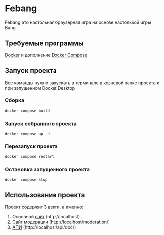 # Febang
Febang это настольная браузерная игра на основе настолькой игры Bang
## Требуемые программы
[Docker](https://docs.docker.com/engine/install/) и дополнение [Docker Compose](https://docs.docker.com/compose/install/linux/)
## Запуск проекта
Все команды нужно запускать в терминале в корневой папке проекта и при запущенном Docker Desktop
### Сборка
```bash
docker compose build
```
### Запуск собранного проекта
```bash
docker compose up -d
```
### Перезапуск проекта
```bash
docker compose restart
```
### Остановка запущенного проекта
```bash
docker compose stop
```
## Использование проекта
Проект содержит 3 векти, а именно:
1. Основной [сайт](http://localhost) (http://localhost)
2. Сайт [модерации](http://localhost/moderation/) (http://localhost/moderation/)
3. [АПИ](http://localhost/api/doc/) (http://localhost/api/doc/)
